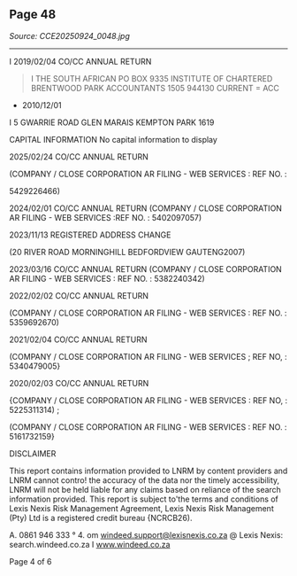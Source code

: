 ## Page 48

*Source: CCE20250924_0048.jpg*

---

I 2019/02/04 CO/CC ANNUAL RETURN

>I THE SOUTH AFRICAN PO BOX 9335
INSTITUTE OF CHARTERED BRENTWOOD PARK
ACCOUNTANTS 1505
944130 CURRENT
= ACC
- 2010/12/01

I 5 GWARRIE ROAD
GLEN MARAIS
KEMPTON PARK
1619

CAPITAL INFORMATION
No capital information to display

2025/02/24 CO/CC ANNUAL RETURN

(COMPANY / CLOSE CORPORATION AR FILING - WEB SERVICES : REF NO. :

5429226466)

2024/02/01 CO/CC ANNUAL RETURN
(COMPANY / CLOSE CORPORATION AR FILING - WEB SERVICES :REF NO. :
5402097057)

2023/11/13 REGISTERED ADDRESS CHANGE

(20 RIVER ROAD MORNINGHILL BEDFORDVIEW GAUTENG2007)

2023/03/16 CO/CC ANNUAL RETURN
(COMPANY / CLOSE CORPORATION AR FILING - WEB SERVICES : REF NO. :
5382240342)

2022/02/02 CO/CC ANNUAL RETURN

(COMPANY / CLOSE CORPORATION AR FILING - WEB SERVICES : REF NO. :
5359692670)

2021/02/04 CO/CC ANNUAL RETURN

(COMPANY / CLOSE CORPORATION AR FILING - WEB SERVICES ; REF NO, :
5340479005}

2020/02/03 CO/CC ANNUAL RETURN

{COMPANY / CLOSE CORPORATION AR FILING - WEB SERVICES : REF NO, :
5225311314) ;

(COMPANY / CLOSE CORPORATION AR FILING - WEB SERVICES : REF NO. :
5161732159}

DISCLAIMER

This report contains information provided to LNRM by content providers and LNRM cannot contro! the accuracy of the data nor the timely accessibility, LNRM will not be
held liable for any claims based on reliance of the search information provided. This report is subject to'the terms and conditions of Lexis Nexis Risk Management Agreement,
Lexis Nexis Risk Management (Pty) Ltd is a registered credit bureau {NCRCB26).

A. 0861 946 333
° 4. om windeed.support@lexisnexis.co.za
@ Lexis Nexis: search.windeed.co.za I www.windeed.co.za

Page 4 of 6